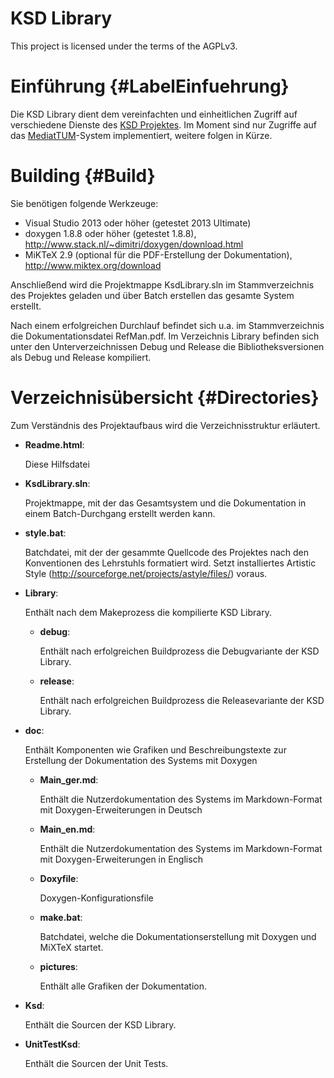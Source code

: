 KSD Library
===========
This project is licensed under the terms of the AGPLv3.

# Einführung {#LabelEinfuehrung}

Die KSD Library dient dem vereinfachten und einheitlichen Zugriff auf verschiedene Dienste des [KSD Projektes](http://ksd.ai.ar.tum.de/).
Im Moment sind nur Zugriffe auf das [MediatTUM](https://mediatum.ub.tum.de/)-System implementiert, weitere folgen in Kürze.

# Building {#Build}

Sie benötigen folgende Werkzeuge:

- Visual Studio 2013 oder höher (getestet 2013 Ultimate)
- doxygen 1.8.8 oder höher (getestet 1.8.8), http://www.stack.nl/~dimitri/doxygen/download.html
- MiKTeX 2.9 (optional für die PDF-Erstellung der Dokumentation), http://www.miktex.org/download

Anschließend wird die Projektmappe KsdLibrary.sln im Stammverzeichnis des Projektes geladen und über Batch erstellen das gesamte System erstellt.

Nach einem erfolgreichen Durchlauf befindet sich u.a. im Stammverzeichnis die Dokumentationsdatei RefMan.pdf. Im Verzeichnis Library befinden sich unter den Unterverzeichnissen Debug und Release die Bibliotheksversionen als Debug und Release kompiliert.

# Verzeichnisübersicht {#Directories}
Zum Verständnis des Projektaufbaus wird die Verzeichnisstruktur erläutert.
- __Readme.html__:

  Diese Hilfsdatei

- __KsdLibrary.sln__:

  Projektmappe, mit der das Gesamtsystem und die Dokumentation in einem Batch-Durchgang erstellt werden kann.

- __style.bat__:

  Batchdatei, mit der der gesammte Quellcode des Projektes nach den Konventionen des Lehrstuhls formatiert wird. Setzt installiertes Artistic Style (http://sourceforge.net/projects/astyle/files/) voraus.

- __Library__:

  Enthält nach dem Makeprozess die kompilierte KSD Library.

  + __debug__:

    Enthält nach erfolgreichen Buildprozess die Debugvariante der KSD Library.

  + __release__:

    Enthält nach erfolgreichen Buildprozess die Releasevariante der KSD Library.

- __doc__:

  Enthält Komponenten wie Grafiken und Beschreibungstexte zur Erstellung der Dokumentation des Systems mit Doxygen

  + __Main_ger.md__:

    Enthält die Nutzerdokumentation des Systems im Markdown-Format mit Doxygen-Erweiterungen in Deutsch

  + __Main_en.md__:

    Enthält die Nutzerdokumentation des Systems im Markdown-Format mit Doxygen-Erweiterungen in Englisch

  + __Doxyfile__:

    Doxygen-Konfigurationsfile

  + __make.bat__:

    Batchdatei, welche die Dokumentationserstellung mit Doxygen und MiXTeX startet.

  + __pictures__:

    Enthält alle Grafiken der Dokumentation.

- __Ksd__:

  Enthält die Sourcen der KSD Library.

- __UnitTestKsd__:

  Enthält die Sourcen der Unit Tests.
